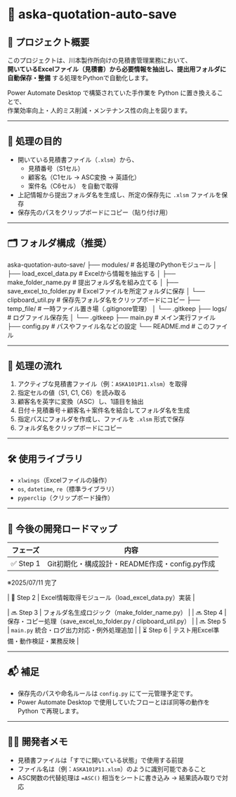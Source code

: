 # 🧾 aska-quotation-auto-save

## 📌 プロジェクト概要

このプロジェクトは、川本製作所向けの見積書管理業務において、  
**開いているExcelファイル（見積書）から必要情報を抽出し、提出用フォルダに自動保存・整備** する処理をPythonで自動化します。

Power Automate Desktop で構築されていた手作業を Python に置き換えることで、  
作業効率向上・人的ミス削減・メンテナンス性の向上を図ります。

---

## 🎯 処理の目的

- 開いている見積書ファイル（`.xlsm`）から、
  - 見積番号（S1セル）
  - 顧客名（C1セル → ASC変換 → 英語化）
  - 案件名（C6セル）
  を自動で取得
- 上記情報から提出フォルダ名を生成し、所定の保存先に `.xlsm` ファイルを保存
- 保存先のパスをクリップボードにコピー（貼り付け用）

---

## 🗂️ フォルダ構成（推奨）

aska-quotation-auto-save/
├── modules/ # 各処理のPythonモジュール
│ ├── load_excel_data.py # Excelから情報を抽出する
│ ├── make_folder_name.py # 提出フォルダ名を組み立てる
│ ├── save_excel_to_folder.py # Excelファイルを所定フォルダに保存
│ └── clipboard_util.py # 保存先フォルダ名をクリップボードにコピー
├── temp_file/ # 一時ファイル置き場（.gitignore管理）
│ └── .gitkeep
├── logs/ # ログファイル保存先
│ └── .gitkeep
├── main.py # メイン実行ファイル
├── config.py # パスやファイル名などの設定
└── README.md # このファイル


---

## 🚀 処理の流れ

1. アクティブな見積書ファイル（例：`ASKA101P11.xlsm`）を取得
2. 指定セルの値（S1, C1, C6）を読み取る
3. 顧客名を英字に変換（ASC）し、1語目を抽出
4. 日付＋見積番号＋顧客名＋案件名を結合してフォルダ名を生成
5. 指定パスにフォルダを作成し、ファイルを `.xlsm` 形式で保存
6. フォルダ名をクリップボードにコピー

---

## 🛠 使用ライブラリ

- `xlwings`（Excelファイルの操作）
- `os`, `datetime`, `re`（標準ライブラリ）
- `pyperclip`（クリップボード操作）

---

## 🧭 今後の開発ロードマップ

| フェーズ   | 内容 |
|---------  |------|
| ✅ Step 1 | Git初期化・構成設計・README作成・config.py作成 |
※2025/07/11 完了

| 🚧 Step 2 | Excel情報取得モジュール（load_excel_data.py）実装 |


| 🔜 Step 3 | フォルダ名生成ロジック（make_folder_name.py） |
| 🔜 Step 4 | 保存・コピー処理（save_excel_to_folder.py / clipboard_util.py） |
| 🔜 Step 5 | `main.py` 統合・ログ出力対応・例外処理追加 |
| ⏳ Step 6 | テスト用Excel準備・動作検証・業務反映 |

---

## 📬 補足

- 保存先のパスや命名ルールは `config.py` にて一元管理予定です。
- Power Automate Desktop で使用していたフローとほぼ同等の動作を Python で再現します。

---

## 🧑‍💻 開発者メモ

- 見積書ファイルは「すでに開いている状態」で使用する前提
- ファイル名は（例：`ASKA101P11.xlsm`）のように識別可能であること
- ASC関数の代替処理は `=ASC()` 相当をシートに書き込み → 結果読み取りで対応

